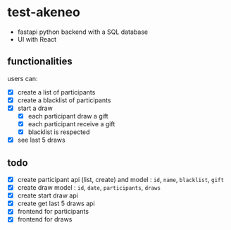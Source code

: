 # test-akeneo

- fastapi python backend with a SQL database
- UI with React

## functionalities

users can:

- [x] create a list of participants
- [x] create a blacklist of participants
- [x] start a draw
  - [x] each participant draw a gift
  - [x] each participant receive a gift
  - [x] blacklist is respected
- [x] see last 5 draws

## todo

- [x] create participant api (list, create) and model : `id`, `name`, `blacklist`, `gift`
- [x] create draw model : `id`, `date`, `participants`, `draws`
- [x] create start draw api
- [x] create get last 5 draws api
- [x] frontend for participants
- [x] frontend for draws
